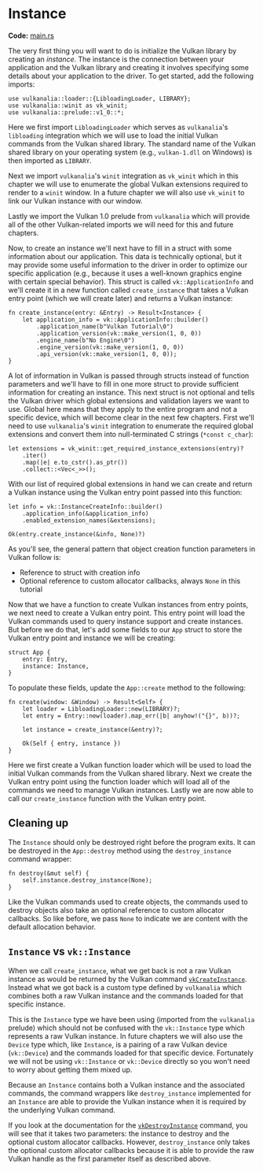 # Instance

**Code:** [main.rs](https://github.com/KyleMayes/vulkanalia/tree/master/tutorial/src/01_instance_creation.rs)

The very first thing you will want to do is initialize the Vulkan library by creating an *instance*. The instance is the connection between your application and the Vulkan library and creating it involves specifying some details about your application to the driver. To get started, add the following imports:

```rust,noplaypen
use vulkanalia::loader::{LibloadingLoader, LIBRARY};
use vulkanalia::winit as vk_winit;
use vulkanalia::prelude::v1_0::*;
```

Here we first import `LibloadingLoader` which serves as `vulkanalia`'s `libloading` integration which we will use to load the initial Vulkan commands from the Vulkan shared library. The standard name of the Vulkan shared library on your operating system (e.g., `vulkan-1.dll` on Windows) is then imported as `LIBRARY`.

Next we import `vulkanalia`'s `winit` integration as `vk_winit` which in this chapter we will use to enumerate the global Vulkan extensions required to render to a `winit` window. In a future chapter we will also use `vk_winit` to link our Vulkan instance with our window.

Lastly we import the Vulkan 1.0 prelude from `vulkanalia` which will provide all of the other Vulkan-related imports we will need for this and future chapters.

Now, to create an instance we'll next have to fill in a struct with some information about our application. This data is technically optional, but it may provide some useful information to the driver in order to optimize our specific application (e.g., because it uses a well-known graphics engine with certain special behavior). This struct is called `vk::ApplicationInfo` and we'll create it in a new function called `create_instance` that takes a Vulkan entry point (which we will create later) and returns a Vulkan instance:

```rust,noplaypen
fn create_instance(entry: &Entry) -> Result<Instance> {
    let application_info = vk::ApplicationInfo::builder()
        .application_name(b"Vulkan Tutorial\0")
        .application_version(vk::make_version(1, 0, 0))
        .engine_name(b"No Engine\0")
        .engine_version(vk::make_version(1, 0, 0))
        .api_version(vk::make_version(1, 0, 0));
}
```

A lot of information in Vulkan is passed through structs instead of function parameters and we'll have to fill in one more struct to provide sufficient information for creating an instance. This next struct is not optional and tells the Vulkan driver which global extensions and validation layers we want to use. Global here means that they apply to the entire program and not a specific device, which will become clear in the next few chapters. First we'll need to use `vulkanalia`'s `winit` integration to enumerate the required global extensions and convert them into null-terminated C strings (`*const c_char`):

```rust,noplaypen
let extensions = vk_winit::get_required_instance_extensions(entry)?
    .iter()
    .map(|e| e.to_cstr().as_ptr())
    .collect::<Vec<_>>();
```

With our list of required global extensions in hand we can create and return a Vulkan instance using the Vulkan entry point passed into this function:

```rust,noplaypen
let info = vk::InstanceCreateInfo::builder()
    .application_info(&application_info)
    .enabled_extension_names(&extensions);

Ok(entry.create_instance(&info, None)?)
```

As you'll see, the general pattern that object creation function parameters in Vulkan follow is:

 * Reference to struct with creation info
 * Optional reference to custom allocator callbacks, always `None` in this tutorial

Now that we have a function to create Vulkan instances from entry points, we next need to create a Vulkan entry point. This entry point will load the Vulkan commands used to query instance support and create instances. But before we do that, let's add some fields to our `App` struct to store the Vulkan entry point and instance we will be creating:

```rust,noplaypen
struct App {
    entry: Entry,
    instance: Instance,
}
```

To populate these fields, update the `App::create` method to the following:

```rust,noplaypen
fn create(window: &Window) -> Result<Self> {
    let loader = LibloadingLoader::new(LIBRARY)?;
    let entry = Entry::new(loader).map_err(|b| anyhow!("{}", b))?;

    let instance = create_instance(&entry)?;

    Ok(Self { entry, instance })
}
```

Here we first create a Vulkan function loader which will be used to load the initial Vulkan commands from the Vulkan shared library. Next we create the Vulkan entry point using the function loader which will load all of the commands we need to manage Vulkan instances. Lastly we are now able to call our `create_instance` function with the Vulkan entry point.

## Cleaning up

The `Instance` should only be destroyed right before the program exits. It can be destroyed in the `App::destroy` method using the `destroy_instance` command wrapper:

```rust,noplaypen
fn destroy(&mut self) {
    self.instance.destroy_instance(None);
}
```

Like the Vulkan commands used to create objects, the commands used to destroy objects also take an optional reference to custom allocator callbacks. So like before, we pass `None` to indicate we are content with the default allocation behavior.

## `Instance` vs `vk::Instance`

When we call `create_instance`, what we get back is not a raw Vulkan instance as would be returned by the Vulkan command [`vkCreateInstance`](https://www.khronos.org/registry/vulkan/specs/1.2-extensions/man/html/vkCreateInstance.html). Instead what we got back is a custom type defined by `vulkanalia` which combines both a raw Vulkan instance and the commands loaded for that specific instance.

This is the `Instance` type we have been using (imported from the `vulkanalia` prelude) which should not be confused with the `vk::Instance` type which represents a raw Vulkan instance. In future chapters we will also use the `Device` type which, like `Instance`, is a pairing of a raw Vulkan device (`vk::Device`) and the commands loaded for that specific device. Fortunately we will not be using `vk::Instance` or `vk::Device` directly so you won't need to worry about getting them mixed up.

Because an `Instance` contains both a Vulkan instance and the associated commands, the command wrappers like `destroy_instance` implemented for an `Instance` are able to provide the Vulkan instance when it is required by the underlying Vulkan command.

If you look at the documentation for the [`vkDestroyInstance`](https://www.khronos.org/registry/vulkan/specs/1.2-extensions/man/html/vkDestroyInstance.html) command, you will see that it takes two parameters: the instance to destroy and the optional custom allocator callbacks. However, `destroy_instance` only takes the optional custom allocator callbacks because it is able to provide the raw Vulkan handle as the first parameter itself as described above.
